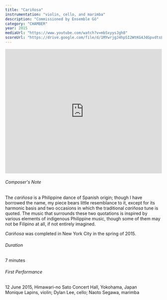 ```yaml
---
title: "Cariñosa"
instrumentation: "violin, cello, and marimba"
description: "Commissioned by Ensemble Gô"
category: "CHAMBER"
year: 2015
mediaUrl: "https://www.youtube.com/watch?v=mbSxyysJgh8"
scoreUrl: "https://drive.google.com/file/d/1MYwrjgJ4hpSI2WtKG4JdGpvdtsLXcKNZ/view?usp=sharing"
---
```


<iframe class="mb-3" src="https://www.youtube.com/embed/mbSxyysJgh8" width="100%" height="400" frameborder="0" allowfullscreen="allowfullscreen"></iframe>

###### Composer's Note

The _cariñosa_ is a Philippine dance of Spanish origin; though I have borrowed the name, my piece bears little resemblance to it, except for its harmonic basis and two occasions in which the traditional _cariñosa_ tune is quoted. The music that surrounds these two quotations is inspired by various elements of indigenous Philippine music, though some of them may not be Filipino at all, if not entirely imagined.

_Cariñosa_ was completed in New York City in the spring of 2015.

###### Duration 

7 minutes

###### First Performance

12 June 2015, Himawari-no Sato Concert Hall, Yokohama, Japan\
Monique Lapins, violin; Dylan Lee, cello; Naoto Segawa, marimba
